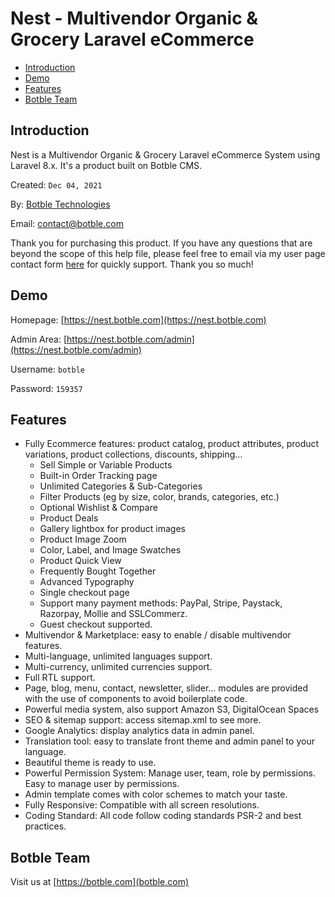 # Nest - Multivendor Organic & Grocery Laravel eCommerce

- [Introduction](#introduction)
- [Demo](#demo)
- [Features](#features)
- [Botble Team](#botble_team)

<a name="introduction"></a>
## Introduction

Nest is a Multivendor Organic & Grocery Laravel eCommerce System using Laravel 8.x. It's a product built on Botble CMS.

Created: `Dec 04, 2021`

By: [Botble Technologies](https://botble.com)

Email: [contact@botble.com](mailto:contact@botble.com)

Thank you for purchasing this product. If you have any questions that are beyond the scope of this help file, 
please feel free to email via my user page contact form [here](https://codecanyon.net.net/user/botble) for quickly support. Thank you so much!
		
<a name="demo"></a>
## Demo

Homepage: [https://nest.botble.com](https://nest.botble.com)

Admin Area: [https://nest.botble.com/admin](https://nest.botble.com/admin)

Username: `botble`

Password: `159357`

<a name="features"></a>
## Features

- Fully Ecommerce features: product catalog, product attributes, product variations, product collections, discounts, shipping…
  - Sell Simple or Variable Products
  - Built-in Order Tracking page
  - Unlimited Categories & Sub-Categories
  - Filter Products (eg by size, color, brands, categories, etc.)
  - Optional Wishlist & Compare
  - Product Deals
  - Gallery lightbox for product images
  - Product Image Zoom
  - Color, Label, and Image Swatches
  - Product Quick View
  - Frequently Bought Together
  - Advanced Typography
  - Single checkout page
  - Support many payment methods: PayPal, Stripe, Paystack, Razorpay, Mollie and SSLCommerz.
  - Guest checkout supported.
- Multivendor & Marketplace: easy to enable / disable multivendor features.
- Multi-language, unlimited languages support.
- Multi-currency, unlimited currencies support.
- Full RTL support.
- Page, blog, menu, contact, newsletter, slider… modules are provided with the use of components to avoid boilerplate code.
- Powerful media system, also support Amazon S3, DigitalOcean Spaces
- SEO & sitemap support: access sitemap.xml to see more.
- Google Analytics: display analytics data in admin panel.
- Translation tool: easy to translate front theme and admin panel to your language.
- Beautiful theme is ready to use.
- Powerful Permission System: Manage user, team, role by permissions. Easy to manage user by permissions.
- Admin template comes with color schemes to match your taste.
- Fully Responsive: Compatible with all screen resolutions.
- Coding Standard: All code follow coding standards PSR-2 and best practices.
		
<a name="botble_team"></a>
## Botble Team

Visit us at [https://botble.com](botble.com)

